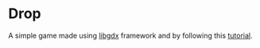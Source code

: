 # Drop
A simple game made using [libgdx](https://github.com/libgdx/libgdx) framework and by following this [tutorial](https://github.com/libgdx/libgdx/wiki/A-simple-game).
